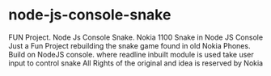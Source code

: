 # node-js-console-snake
FUN Project. Node Js Console Snake. Nokia 1100 Snake in Node JS Console
Just a Fun Project rebuilding the snake game found in old Nokia Phones. Build on NodeJS console. where readline inbuilt module is used take 
user input to control snake
All Rights of the original and idea is reserved by Nokia
